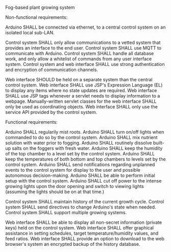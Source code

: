 Fog-based plant growing system


Non-functional requirements:

Arduino SHALL be connected via ethernet, to a central control system on an isolated local sub-LAN.

Control system SHALL only allow communications to a vetted system that provides an interface to the end user.
Control system SHALL use MQTT to communicate with Arduino.
Control system SHALL handle all database work, and only allow a whitelist of commands from any user interface system.
Control system and web interface SHALL use strong authentication and encryption of communication channels.

Web interface SHOULD be held on a separate system than the central control system.
Web interface SHALL use JSP's Expression Language (EL) to display any items where no state updates are required.
Web interface SHALL use JSP tags whenever a servlet needs to display information to a webpage.
Manually-written servlet classes for the web interface SHALL only be used as coordinating objects.
Web interface SHALL only use the service API provided by the control system.


Functional requirements:

Arduino SHALL regularily mist roots.
Arduino SHALL turn on/off lights when commanded to do so by the control system.
Arduino SHALL mix nutrient solution with water prior to fogging.
Arduino SHALL routinely dissolve built-up salts on the foggers with fresh water.
Arduino SHALL keep the humidity of the top chamber to a level set by the control system.
Arduino SHALL keep the temperatures of both bottom and top chambers to levels set by the control system. 
Arduino SHALL send notifications regarding unplanned events to the control system for display to the user and possible autonomous decision-making.
Arduino SHALL be able to perform initial setup with the control system.
Arduino SHALL cut off power to the intense growing lights upon the door opening and switch to viewing lights (assuming the lights should be on at that time.)

Control system SHALL maintain history of the current growth cycle.
Control system SHALL send directives to change Arduino's state when needed.
Control system SHALL support multiple growing systems.

Web interface SHALL be able to display all non-secret information (private keys) held on the control system.
Web interface SHALL offer graphical assistance in setting schedules, target temperature/humidity values, and feed ratios.
Web interface SHALL provide an option to download to the web browser's system an encrypted backup of the history database.

